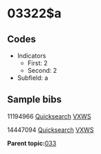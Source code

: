 # 03322$a

## Codes

-   Indicators
    -   First: 2
    -   Second: 2
-   Subfield: a

## Sample bibs

11194966 [Quicksearch](https://search.library.yale.edu/catalog/11194966) [VXWS](http://prodorbis.library.yale.edu:7014/vxws/GetHoldingsService?bibId=11194966)

14447094 [Quicksearch](https://search.library.yale.edu/catalog/14447094) [VXWS](http://prodorbis.library.yale.edu:7014/vxws/GetHoldingsService?bibId=14447094)

**Parent topic:**[033](../../tags/033/033.md)

